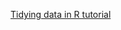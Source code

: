 [Tidying data in R tutorial](http://htmlpreview.github.io/?https://github.com/picoral/pit-un-2022/blob/master/tidying-data/tidying-data.html)
